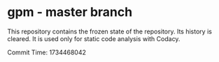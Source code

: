 # gpm - master branch

This repository contains the frozen state of the repository.
Its history is cleared. It is used only for static code
analysis with Codacy.

Commit Time: 1734468042